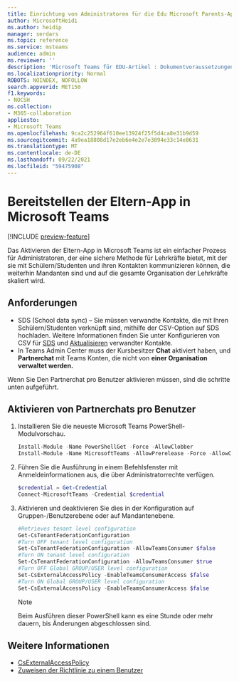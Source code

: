 ```yaml
---
title: Einrichtung von Administratoren für die Edu Microsoft Parents-App
author: MicrosoftHeidi
ms.author: heidip
manager: serdars
ms.topic: reference
ms.service: msteams
audience: admin
ms.reviewer: ''
description: 'Microsoft Teams für EDU-Artikel : Dokumentvoraussetzungen und PowerShell-Einrichtung für die Eltern-App.'
ms.localizationpriority: Normal
ROBOTS: NOINDEX, NOFOLLOW
search.appverid: MET150
f1.keywords:
- NOCSH
ms.collection:
- M365-collaboration
appliesto:
- Microsoft Teams
ms.openlocfilehash: 9ca2c252964f610ee13924f25f5d4ca8e31b9d59
ms.sourcegitcommit: 4a9ea18808d17e2eb6e4e2e7e3894e33c14e8631
ms.translationtype: MT
ms.contentlocale: de-DE
ms.lasthandoff: 09/22/2021
ms.locfileid: "59475908"
---
```

# <a name="deploying-the-parents-app-in-microsoft-teams"></a>Bereitstellen der Eltern-App in Microsoft Teams

[!INCLUDE [preview-feature](includes/preview-feature.md)]

Das Aktivieren der Eltern-App in Microsoft Teams ist ein einfacher Prozess für Administratoren, der eine sichere Methode für Lehrkräfte bietet, mit der sie mit Schülern/Studenten und ihren Kontakten kommunizieren können, die weiterhin Mandanten sind und auf die gesamte Organisation der Lehrkräfte skaliert wird.

## <a name="requirements"></a>Anforderungen

- SDS (School data sync) – Sie müssen verwandte Kontakte, die mit Ihren Schülern/Studenten verknüpft sind, mithilfe der CSV-Option auf SDS hochladen. Weitere Informationen finden Sie unter Konfigurieren von CSV für [SDS](/schooldatasync/set-up-your-sds-flow) und [Aktualisieren](/graph/api/relatedcontact-update) verwandter Kontakte.
- In Teams Admin Center muss der Kursbesitzer **Chat** aktiviert haben, und **Partnerchat** mit Teams Konten, die nicht von **einer Organisation verwaltet werden.**

Wenn Sie Den Partnerchat pro Benutzer aktivieren müssen, sind die schritte unten aufgeführt.

## <a name="enabling-federated-chat-on-a-per-user-basis"></a>Aktivieren von Partnerchats pro Benutzer

1. Installieren Sie die neueste Microsoft Teams PowerShell-Modulvorschau.

    ```powershell
    Install-Module -Name PowerShellGet -Force -AllowClobber
    Install-Module -Name MicrosoftTeams -AllowPrerelease -Force -AllowClobber
    ```
    
2. Führen Sie die Ausführung in einem Befehlsfenster mit Anmeldeinformationen aus, die über Administratorrechte verfügen.

    ```powershell
    $credential = Get-Credential
    Connect-MicrosoftTeams -Credential $credential
    ```
    
3. Aktivieren und deaktivieren Sie dies in der Konfiguration auf Gruppen-/Benutzerebene oder auf Mandantenebene.

    ```powershell
    #Retrieves tenant level configuration
    Get-CsTenantFederationConfiguration
    #Turn OFF tenant level configuration
    Set-CsTenantFederationConfiguration -AllowTeamsConsumer $false
    #Turn ON tenant level configuration
    Set-CsTenantFederationConfiguration -AllowTeamsConsumer $true
    #Turn OFF Global GROUP/USER level configuration
    Set-CsExternalAccessPolicy -EnableTeamsConsumerAccess $false
    #Turn ON Global GROUP/USER level configuration
    Set-CsExternalAccessPolicy -EnableTeamsConsumerAccess $false
    ```
        
    > [!NOTE]
    > Beim Ausführen dieser PowerShell kann es eine Stunde oder mehr dauern, bis Änderungen abgeschlossen sind.
    
## <a name="more-information"></a>Weitere Informationen

- [CsExternalAccessPolicy](/powershell/module/skype/set-csexternalaccesspolicy)
- [Zuweisen der Richtlinie zu einem Benutzer](/powershell/module/skype/grant-csexternalaccesspolicy)

